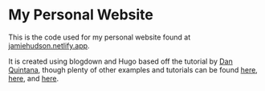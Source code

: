 # My Personal Website

This is the code used for my personal website found at [jamiehudson.netlify.app](https://jamiehudson.netlify.app/). 

It is created using blogdown and Hugo based off the tutorial by [Dan Quintana](https://twitter.com/dsquintana/status/1139846569623281664), though plenty of other examples and tutorials can be found [here](https://academic-demo.netlify.app/), [here](https://www.kirenz.com/post/2019-07-20-up-and-running-with-blogdown/), and [here](https://georgecushen.com/create-your-website-with-hugo/).
